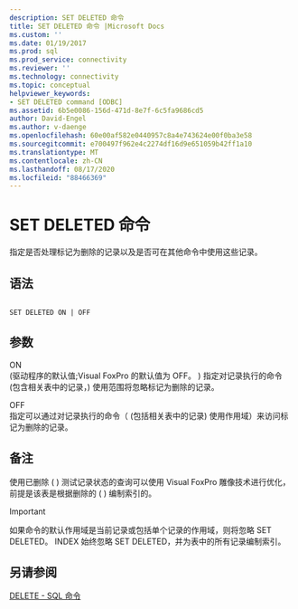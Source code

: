 ```yaml
---
description: SET DELETED 命令
title: SET DELETED 命令 |Microsoft Docs
ms.custom: ''
ms.date: 01/19/2017
ms.prod: sql
ms.prod_service: connectivity
ms.reviewer: ''
ms.technology: connectivity
ms.topic: conceptual
helpviewer_keywords:
- SET DELETED command [ODBC]
ms.assetid: 6b5e0086-156d-471d-8e7f-6c5fa9686cd5
author: David-Engel
ms.author: v-daenge
ms.openlocfilehash: 60e00af582e0440957c8a4e743624e00f0ba3e58
ms.sourcegitcommit: e700497f962e4c2274df16d9e651059b42ff1a10
ms.translationtype: MT
ms.contentlocale: zh-CN
ms.lasthandoff: 08/17/2020
ms.locfileid: "88466369"
---
```

# <a name="set-deleted-command"></a>SET DELETED 命令
指定是否处理标记为删除的记录以及是否可在其他命令中使用这些记录。  
  
## <a name="syntax"></a>语法  
  
```  
  
SET DELETED ON | OFF  
```  
  
## <a name="arguments"></a>参数  
 ON  
  (驱动程序的默认值;Visual FoxPro 的默认值为 OFF。 ) 指定对记录执行的命令 (包含相关表中的记录，) 使用范围将忽略标记为删除的记录。  
  
 OFF  
 指定可以通过对记录执行的命令（ (包括相关表中的记录) 使用作用域）来访问标记为删除的记录。  
  
## <a name="remarks"></a>备注  
 使用已删除 ( ) 测试记录状态的查询可以使用 Visual FoxPro 雕像技术进行优化，前提是该表是根据删除的 ( ) 编制索引的。  
  
> [!IMPORTANT]  
>  如果命令的默认作用域是当前记录或包括单个记录的作用域，则将忽略 SET DELETED。 INDEX 始终忽略 SET DELETED，并为表中的所有记录编制索引。  
  
## <a name="see-also"></a>另请参阅  
 [DELETE - SQL 命令](../../odbc/microsoft/delete-sql-command.md)
